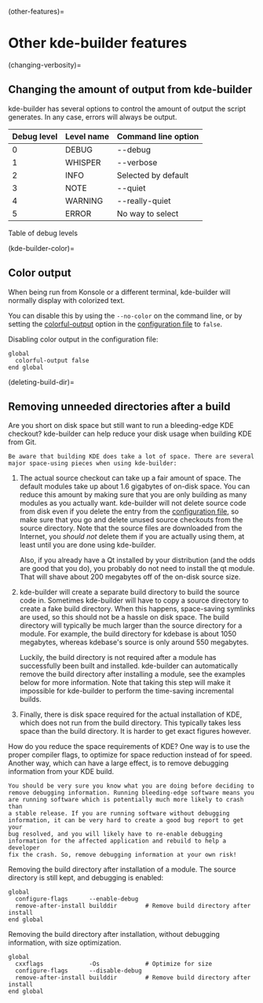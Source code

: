 (other-features)=
# Other kde-builder features

(changing-verbosity)=
## Changing the amount of output from kde-builder

kde-builder has several options to control the amount of output the
script generates. In any case, errors will always be output.

| Debug level | Level name | Command line option |
|-------------|------------|---------------------|
| 0           | DEBUG      | --debug             |
| 1           | WHISPER    | --verbose           |
| 2           | INFO       | Selected by default |
| 3           | NOTE       | --quiet             |
| 4           | WARNING    | --really-quiet      |
| 5           | ERROR      | No way to select    |

Table of debug levels

(kde-builder-color)=
## Color output

When being run from Konsole or a different terminal, kde-builder will
normally display with colorized text.

You can disable this by using the `--no-color` on the command line, or
by setting the [colorful-output](#conf-colorful-output) option in the
[configuration file](../chapter_02/configure-data) to `false`.

Disabling color output in the configuration file:

```
global
  colorful-output false
end global
```

(deleting-build-dir)=
## Removing unneeded directories after a build

Are you short on disk space but still want to run a bleeding-edge KDE
checkout? kde-builder can help reduce your disk usage when building KDE
from Git.

```{note}
Be aware that building KDE does take a lot of space. There are several
major space-using pieces when using kde-builder:
```

1.  The actual source checkout can take up a fair amount of space. The
    default modules take up about 1.6 gigabytes of on-disk space. You
    can reduce this amount by making sure that you are only building as
    many modules as you actually want. kde-builder will not delete
    source code from disk even if you delete the entry from the
    [configuration file](../chapter_02/configure-data), so make sure that you go and
    delete unused source checkouts from the source directory. Note that
    the source files are downloaded from the Internet, you *should not*
    delete them if you are actually using them, at least until you are
    done using kde-builder.

    Also, if you already have a Qt installed by your distribution (and
    the odds are good that you do), you probably do not need to install
    the qt module. That will shave about 200 megabytes off of the
    on-disk source size.

2.  kde-builder will create a separate build directory to build the
    source code in. Sometimes kde-builder will have to copy a source
    directory to create a fake build directory. When this happens,
    space-saving symlinks are used, so this should not be a hassle on
    disk space. The build directory will typically be much larger than
    the source directory for a module. For example, the build directory
    for kdebase is about 1050 megabytes, whereas kdebase's source is
    only around 550 megabytes.

    Luckily, the build directory is not required after a module has
    successfully been built and installed. kde-builder can
    automatically remove the build directory after installing a module,
    see the examples below for more information. Note that taking this
    step will make it impossible for kde-builder to perform the
    time-saving incremental builds.

3.  Finally, there is disk space required for the actual installation of
    KDE, which does not run from the build directory. This typically
    takes less space than the build directory. It is harder to get exact
    figures however.

How do you reduce the space requirements of KDE? One way is to use the
proper compiler flags, to optimize for space reduction instead of for
speed. Another way, which can have a large effect, is to remove
debugging information from your KDE build.

```{warning}
You should be very sure you know what you are doing before deciding to
remove debugging information. Running bleeding-edge software means you
are running software which is potentially much more likely to crash than
a stable release. If you are running software without debugging
information, it can be very hard to create a good bug report to get your
bug resolved, and you will likely have to re-enable debugging
information for the affected application and rebuild to help a developer
fix the crash. So, remove debugging information at your own risk!
```

Removing the build directory after installation of a module. The source
directory is still kept, and debugging is enabled:

```
global
  configure-flags      --enable-debug
  remove-after-install builddir        # Remove build directory after install
end global
```

Removing the build directory after installation, without debugging
information, with size optimization.

```
global
  cxxflags             -Os             # Optimize for size
  configure-flags      --disable-debug
  remove-after-install builddir        # Remove build directory after install
end global
```
